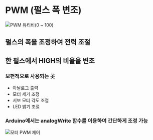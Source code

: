 # PWM (펄스 폭 변조)

![](https://github.com/hanugogi/1_Grade_Mentoring/blob/master/1st/Image/PWM.png "PWM 듀티비(0 ~ 100)")

## 펄스의 폭을 조정하여 전력 조절
## 한 펄스에서 HIGH의 비율을 변조
### 보편적으로 사용되는 곳
- 아날로그 출력
- 모터 세기 조정
- 서보 모터 각도 조절
- LED 밝기 조절
### Arduino에서는 analogWrite 함수를 이용하여 간단하게 조정 가능
![](https://github.com/hanugogi/1_Grade_Mentoring/blob/master/1st/Image/DC_motor_source.png "모터 PWM 제어")